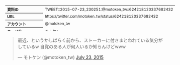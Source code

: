 <table style="font-size: 9pt; width: 610px; margin-bottom: 20px; height: 80px;">
<tbody>
    <tr>
        <th align=left>資料ID</th>
        <td align=left>TWEET::2015-07-23_230251:@motoken_tw::624218120337682432</td>
    </tr>
    <tr>
        <th align=left>URL</th>
        <td align=left>https://twitter.com/motoken_tw/status/624218120337682432</td>
    </tr>
    <tr>
        <th align=left>アカウント</th>
        <td align=left>@motoken_tw</td>
    </tr>
    <tr>
        <th align=left>ユーザ名</th>
        <td align=left>モトケン</td>
    </tr>
    <tr>
        <th align=left>ツイートの記録日時</th>
        <td align=left>created_at 2022-08-24_1431</td>
    </tr>
</tbody>
</table>
<blockquote class="twitter-tweet" data-width="450"  data-lang="ja"><p lang="ja" dir="ltr">最近、というかしばらく前から、ストーカーに付きまとわれている気分がしているw  自覚のある人が何人いるか知らんけどwww</p>&mdash; モトケン (@motoken_tw) <a href="https://twitter.com/motoken_tw/status/624218120337682432?ref_src=twsrc%5Etfw">July 23, 2015</a></blockquote>
<script async src="https://platform.twitter.com/widgets.js" charset="utf-8"></script>


